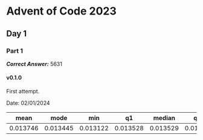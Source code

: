 # Advent of Code 2023

## Day 1

### Part 1

***Correct Answer:*** 5631

#### v0.1.0

First attempt.

Date: 02/01/2024

|  mean  |  mode  |   min  |   q1   | median |   q3  |   max  |  std dev |
|--------|--------|--------|--------|--------|-------|--------|----------|
|0.013746|0.013445|0.013122|0.013528|0.013529|0.01353|0.015905|0.00053806|


